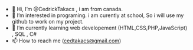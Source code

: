 - 👋 Hi, I’m @CedrickTakacs , i am from canada.
- 👀 I’m interested in programing. i am curently at school, So i will use my github to work on my project.
- 🌱 I’m currently learning web developement (HTML,CSS,PHP,JavaScript) , SQL , C#
- 📫 How to reach me (cedtakacs@gmail.com)

